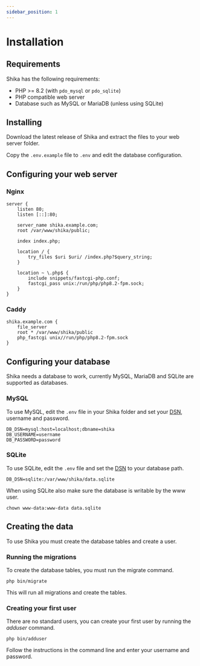 ```yaml
---
sidebar_position: 1
---
```


# Installation

## Requirements

Shika has the following requirements:
* PHP >= 8.2 (with `pdo_mysql` or `pdo_sqlite`)
* PHP compatible web server
* Database such as MySQL or MariaDB (unless using SQLite)

## Installing

Download the latest release of Shika and extract the files to your web server folder.

Copy the `.env.example` file to `.env` and edit the database configuration.

## Configuring your web server

### Nginx

```
server {
    listen 80;
    listen [::]:80;

    server_name shika.example.com;
    root /var/www/shika/public;

    index index.php;

    location / {
        try_files $uri $uri/ /index.php?$query_string;
    }
 
    location ~ \.php$ {
        include snippets/fastcgi-php.conf;
        fastcgi_pass unix:/run/php/php8.2-fpm.sock;
    }
}
```

### Caddy

```
shika.example.com {
    file_server
    root * /var/www/shika/public
    php_fastcgi unix//run/php/php8.2-fpm.sock
}
```

## Configuring your database

Shika needs a database to work, currently MySQL, MariaDB and SQLite are supported as databases.

### MySQL

To use MySQL, edit the `.env` file in your Shika folder and set your [DSN](https://www.php.net/manual/en/ref.pdo-mysql.connection.php), username and password.

```
DB_DSN=mysql:host=localhost;dbname=shika
DB_USERNAME=username
DB_PASSWORD=password
```

### SQLite

To use SQLite, edit the `.env` file and set the [DSN](https://www.php.net/manual/en/ref.pdo-sqlite.connection.php) to your database path.

```
DB_DSN=sqlite:/var/www/shika/data.sqlite
```

When using SQLite also make sure the database is writable by the www user.

```
chown www-data:www-data data.sqlite
```

## Creating the data

To use Shika you must create the database tables and create a user.

### Running the migrations

To create the database tables, you must run the migrate command.

```
php bin/migrate
```

This will run all migrations and create the tables.

### Creating your first user

There are no standard users, you can create your first user by running the *adduser* command.

```
php bin/adduser
```

Follow the instructions in the command line and enter your username and password.